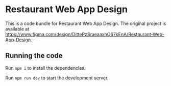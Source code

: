 
  # Restaurant Web App Design

  This is a code bundle for Restaurant Web App Design. The original project is available at https://www.figma.com/design/DittePzSraeaaxhO67kEnA/Restaurant-Web-App-Design.

  ## Running the code

  Run `npm i` to install the dependencies.

  Run `npm run dev` to start the development server.
  